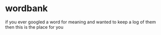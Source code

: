 # wordbank
if you ever googled a word for meaning and wanted to keep a log  of them then this is the place for you
